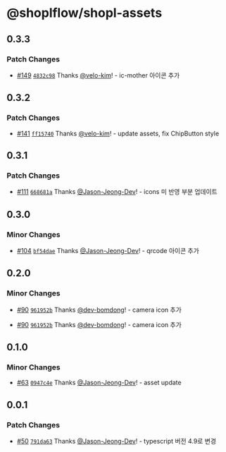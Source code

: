 # @shoplflow/shopl-assets

## 0.3.3

### Patch Changes

- [#149](https://github.com/shopl/shoplflow/pull/149) [`4832c98`](https://github.com/shopl/shoplflow/commit/4832c985b740b19ec055db67aa3e27414bdf6887) Thanks [@velo-kim](https://github.com/velo-kim)! - ic-mother 아이콘 추가

## 0.3.2

### Patch Changes

- [#141](https://github.com/shopl/shoplflow/pull/141) [`ff15740`](https://github.com/shopl/shoplflow/commit/ff15740029d00a21391ecf16058876d3fcae92af) Thanks [@velo-kim](https://github.com/velo-kim)! - update assets, fix ChipButton style

## 0.3.1

### Patch Changes

- [#111](https://github.com/shopl/shoplflow/pull/111) [`668681a`](https://github.com/shopl/shoplflow/commit/668681afdc78faf45e9654df9f382b779726c964) Thanks [@Jason-Jeong-Dev](https://github.com/Jason-Jeong-Dev)! - icons 미 반영 부분 업데이트

## 0.3.0

### Minor Changes

- [#104](https://github.com/shopl/shoplflow/pull/104) [`bf54dae`](https://github.com/shopl/shoplflow/commit/bf54dae166f7cb58f974fe58e3edf4d71eb08f11) Thanks [@Jason-Jeong-Dev](https://github.com/Jason-Jeong-Dev)! - qrcode 아이콘 추가

## 0.2.0

### Minor Changes

- [#90](https://github.com/shopl/shoplflow/pull/90) [`961952b`](https://github.com/shopl/shoplflow/commit/961952b76f90d9112d246307a7502af92ead53ff) Thanks [@dev-bomdong](https://github.com/dev-bomdong)! - camera icon 추가

- [#90](https://github.com/shopl/shoplflow/pull/90) [`961952b`](https://github.com/shopl/shoplflow/commit/961952b76f90d9112d246307a7502af92ead53ff) Thanks [@dev-bomdong](https://github.com/dev-bomdong)! - camera icon 추가

## 0.1.0

### Minor Changes

- [#63](https://github.com/shopl/shoplflow/pull/63) [`0947c4e`](https://github.com/shopl/shoplflow/commit/0947c4e9464cf80a8233effc1cc9075204bb0b33) Thanks [@Jason-Jeong-Dev](https://github.com/Jason-Jeong-Dev)! - asset update

## 0.0.1

### Patch Changes

- [#50](https://github.com/shopl/shoplflow/pull/50) [`791da63`](https://github.com/shopl/shoplflow/commit/791da631a19479bfab11bbe716fe429458886c9a) Thanks [@Jason-Jeong-Dev](https://github.com/Jason-Jeong-Dev)! - typescript 버전 4.9로 변경
